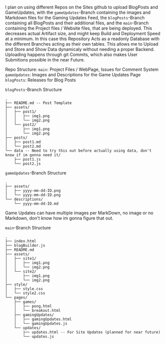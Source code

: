I plan on using different Repos on the Sites github to upload BlogPosts and GameUpdates, with the ```gameUpdates```-Branch containing the images and Markdown files for the Gaming Updates Feed, the ```blogPosts```-Branch containing all BlogPosts and their additional files, and the ```main```-Branch containing the Project files / Website files, that are being deployed.
This decreases actual Artifact size, and might keep Build and Deployment Speed at a minimum. 
In this case this Repository Acts as a readonly Database with the different Branches acting as their own tables. This allows me to Upload and Store and Show Data dynamicaly without needing a proper Backend.
Uploading happens through git Commits, which also makes User Submitions possible in the near Future.


Repo Structure:
```main```: Project Files / WebPage, Issues for Comment System
```gameUpdates```: Images and Descriptions for the Game Updates Page
```blogPosts```: Releases for Blog Posts


```blogPosts```-Branch Structure

```
.
├── README.md -- Post Template
├── assets/
│   ├── post1/
│   │   ├── img1.png
│   │   └── img2.png
│   └── post2/
│       ├── img1.png
│       └── img2.png
├── posts/
│   ├── post1.md
│   └── post2.md
└── data -- Need to try this out before actually using data, don't know if im gonna need it/
    ├── post1.js
    └── post2.js
```


```gameUpdates```-Branch Structure

```
.
├── assets/
│   ├── yyyy-mm-dd-ID.png
│   └── yyyy-mm-dd-ID.png
└── descriptions/
    └── yyyy-mm-dd-ID.md
``` 

Game Updates can have multiple images per MarkDown, no image or no Markdown, don't know how im gonna figure that out.


```main```-Branch Structure
```
.
├── index.html
├── blogBuilder.js
├── README.md
├── assets/
│   ├── site1/
│   │   ├── img1.png
│   │   └── img2.png
│   └── site2/
│       ├── img1.png
│       └── img2.png
├── style/
│   ├── style.css
│   └── style2.css
└── pages/
    ├── games/
    │   ├── pong.html
    │   └── breakout.html
    ├── gamingUpdates/
    │   ├── gamingUpdates.html
    │   └── gamingUpdates.js
    └── updates/
        ├── updates.html -- For Site Updates (planned for near future)
        └── updates.js
```
